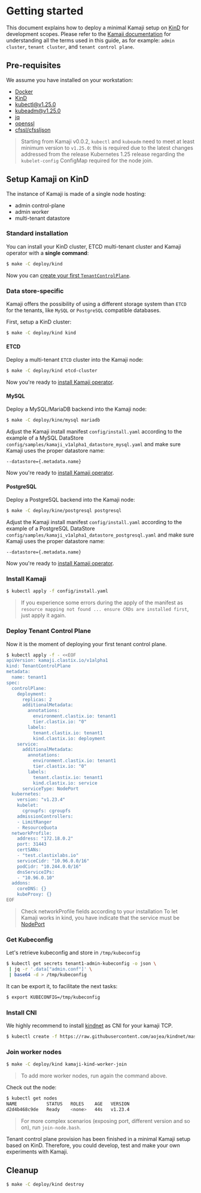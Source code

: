 # Getting started

This document explains how to deploy a minimal Kamaji setup on [KinD](https://kind.sigs.k8s.io/) for development scopes. Please refer to the [Kamaji documentation](concepts.md) for understanding all the terms used in this guide, as for example: `admin cluster`, `tenant cluster`, and `tenant control plane`.

## Pre-requisites

We assume you have installed on your workstation:

- [Docker](https://docker.com)
- [KinD](https://kind.sigs.k8s.io/)
- [kubectl@v1.25.0](https://kubernetes.io/docs/tasks/tools/#kubectl)
- [kubeadm@v1.25.0](https://kubernetes.io/docs/tasks/tools/#kubeadm)
- [jq](https://stedolan.github.io/jq/)
- [openssl](https://www.openssl.org/)
- [cfssl/cfssljson](https://github.com/cloudflare/cfssl)


> Starting from Kamaji v0.0.2, `kubectl` and `kubeadm` need to meet at least minimum version to `v1.25.0`:
> this is required due to the latest changes addressed from the release Kubernetes 1.25 release regarding the `kubelet-config` ConfigMap required for the node join.

## Setup Kamaji on KinD

The instance of Kamaji is made of a single node hosting:

- admin control-plane
- admin worker
- multi-tenant datastore

### Standard installation

You can install your KinD cluster, ETCD multi-tenant cluster and Kamaji operator with a **single command**:

```bash
$ make -C deploy/kind
```

Now you can [create your first `TenantControlPlane`](#deploy-tenant-control-plane).

### Data store-specific

Kamaji offers the possibility of using a different storage system than `ETCD` for the tenants, like `MySQL` or `PostgreSQL` compatible databases.

First, setup a KinD cluster:

```bash
$ make -C deploy/kind kind
```

#### ETCD

Deploy a multi-tenant `ETCD` cluster into the Kamaji node:

```bash
$ make -C deploy/kind etcd-cluster
```

Now you're ready to [install Kamaji operator](#install-kamaji).

#### MySQL

Deploy a MySQL/MariaDB backend into the Kamaji node:

```bash
$ make -C deploy/kine/mysql mariadb
```

Adjust the Kamaji install manifest `config/install.yaml` according to the example of a MySQL DataStore `config/samples/kamaji_v1alpha1_datastore_mysql.yaml` and make sure Kamaji uses the proper datastore name:

```
--datastore={.metadata.name}
```

Now you're ready to [install Kamaji operator](#install-kamaji).

#### PostgreSQL

Deploy a PostgreSQL backend into the Kamaji node:

```bash
$ make -C deploy/kine/postgresql postgresql
```

Adjust the Kamaji install manifest `config/install.yaml` according to the example of a PostgreSQL DataStore `config/samples/kamaji_v1alpha1_datastore_postgresql.yaml` and make sure Kamaji uses the proper datastore name:

```
--datastore={.metadata.name}
```

Now you're ready to [install Kamaji operator](#install-kamaji).

### Install Kamaji

```bash
$ kubectl apply -f config/install.yaml
```

> If you experience some errors during the apply of the manifest as `resource mapping not found ... ensure CRDs are installed first`, just apply it again.

### Deploy Tenant Control Plane

Now it is the moment of deploying your first tenant control plane.

```bash
$ kubectl apply -f - <<EOF
apiVersion: kamaji.clastix.io/v1alpha1
kind: TenantControlPlane
metadata:
  name: tenant1
spec:
  controlPlane:
    deployment:
      replicas: 2
      additionalMetadata:
        annotations:
          environment.clastix.io: tenant1
          tier.clastix.io: "0"
        labels:
          tenant.clastix.io: tenant1
          kind.clastix.io: deployment
    service:
      additionalMetadata:
        annotations:
          environment.clastix.io: tenant1
          tier.clastix.io: "0"
        labels:
          tenant.clastix.io: tenant1
          kind.clastix.io: service
      serviceType: NodePort
  kubernetes:
    version: "v1.23.4"
    kubelet:
      cgroupfs: cgroupfs
    admissionControllers:
    - LimitRanger
    - ResourceQuota
  networkProfile:
    address: "172.18.0.2"
    port: 31443
    certSANs:
    - "test.clastixlabs.io"
    serviceCidr: "10.96.0.0/16"
    podCidr: "10.244.0.0/16"
    dnsServiceIPs: 
    - "10.96.0.10"
  addons:
    coreDNS: {}
    kubeProxy: {}
EOF
```

> Check networkProfile fields according to your installation
> To let Kamaji works in kind, you have indicate that the service must be [NodePort](https://kubernetes.io/docs/concepts/services-networking/service/#type-nodeport)

### Get Kubeconfig

Let's retrieve kubeconfig and store in `/tmp/kubeconfig`

```bash
$ kubectl get secrets tenant1-admin-kubeconfig -o json \
 | jq -r '.data["admin.conf"]' \
 | base64 -d > /tmp/kubeconfig
 ```

It can be export it, to facilitate the next tasks:

```bash
$ export KUBECONFIG=/tmp/kubeconfig
```

### Install CNI

We highly recommend to install [kindnet](https://github.com/aojea/kindnet) as CNI for your kamaji TCP.

```bash
$ kubectl create -f https://raw.githubusercontent.com/aojea/kindnet/master/install-kindnet.yaml
```

### Join worker nodes

```bash
$ make -C deploy/kind kamaji-kind-worker-join
```

> To add more worker nodes, run again the command above.

Check out the node:

```bash
$ kubectl get nodes
NAME           STATUS   ROLES    AGE   VERSION
d2d4b468c9de   Ready    <none>   44s   v1.23.4
```

> For more complex scenarios (exposing port, different version and so on), run `join-node.bash`.

Tenant control plane provision has been finished in a minimal Kamaji setup based on KinD. Therefore, you could develop, test and make your own experiments with Kamaji.

## Cleanup

```bash
$ make -C deploy/kind destroy
```

